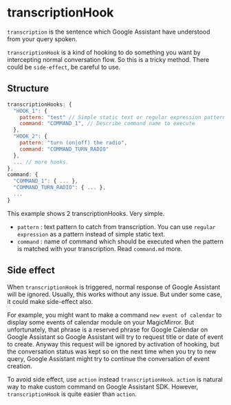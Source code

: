 # transcriptionHook

`transcription` is the sentence which Google Assistant have understood from your query spoken.

`transcriptionHook` is a kind of hooking to do something you want by intercepting normal conversation flow. So this is a tricky method. There could be `side-effect`, be careful to use.

## Structure
```js
transcriptionHooks: {
  "HOOK_1": {
    pattern: "test" // Simple static text or regular expression pattern. (e.g: "test ([a-z 0-9]+)$" )
    command: "COMMAND_1", // Describe command name to execute
  },
  "HOOK_2": {
    pattern: "turn (on|off) the radio",
    command: "COMMAND_TURN_RADIO"
  },
  ... // more hooks.
},
command: {
  "COMMAND_1": { ... },
  "COMMAND_TURN_RADIO": { ... },
  ...
}
```
This example shows 2 transcriptionHooks. Very simple.
- `pattern` : text pattern to catch from transcription. You can use `regular expression` as a pattern instead of simple static text.
- `command` : name of command which should be executed when the pattern is matched with your transcription. Read `command.md` more.

## Side effect
When `transcriptionHook` is triggered, normal response of Google Assistant will be ignored. Usually, this works without any issue. But under some case, it could make side-effect also.

For example, you might want to make a command `new event of calendar` to display some events of calendar module on your MagicMirror. But unfortunately, that phrase is a reserved phrase for Google Calendar on Google Assistant so Google Assistant will try to request title or date of event to create. Anyway this request will be ignored by activation of hooking, but the conversation status was kept so on the next time when you try to new query, Google Assistant might try to continue the conversation of event creation.

To avoid side effect, use `action` instead `transcriptionHook`. `action` is natural way to make custom command on Google Assistant SDK. However, `transcriptionHook` is quite easier than `action`.
